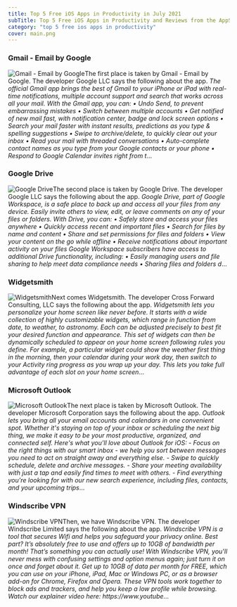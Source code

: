 ```yaml
---
title: Top 5 Free iOS Apps in Productivity in July 2021
subTitle: Top 5 Free iOS Apps in Productivity and Reviews from the AppStore in July 2021.
category: "top 5 free ios apps in productivity"
cover: main.png
---
```


### Gmail - Email by Google

![Gmail - Email by Google](https://is4-ssl.mzstatic.com/image/thumb/Purple115/v4/f0/7e/cd/f07ecd85-a2cc-a70a-0377-9cbd89a93c8b/contsched.knlyzrid.png/100x100bb.png)The first place is taken by Gmail - Email by Google. The developer Google LLC says the following about the app. _The official Gmail app brings the best of Gmail to your iPhone or iPad with real-time notifications, multiple account support and search that works across all your mail.  With the Gmail app, you can: • Undo Send, to prevent embarrassing mistakes • Switch between multiple accounts • Get notified of new mail fast, with notification center, badge and lock screen options • Search your mail faster with instant results, predictions as you type & spelling suggestions • Swipe to archive/delete, to quickly clear out your inbox • Read your mail with threaded conversations • Auto-complete contact names as you type from your Google contacts or your phone • Respond to Google Calendar invites right from t_...

### Google Drive

![Google Drive](https://is3-ssl.mzstatic.com/image/thumb/Purple125/v4/bf/03/bc/bf03bc30-42df-6dc1-c504-c0ada161b667/AppIcon-0-1x_U007emarketing-0-6-0-0-85-220.png/100x100bb.png)The second place is taken by Google Drive. The developer Google LLC says the following about the app. _Google Drive, part of Google Workspace, is a safe place to back up and access all your files from any device. Easily invite others to view, edit, or leave comments on any of your files or folders.  With Drive, you can:  • Safely store and access your files anywhere • Quickly access recent and important files • Search for files by name and content • Share and set permissions for files and folders • View your content on the go while offline • Receive notifications about important activity on your files  Google Workspace subscribers have access to additional Drive functionality, including:  • Easily managing users and file sharing to help meet data compliance needs • Sharing files and folders d_...

### Widgetsmith

![Widgetsmith](https://is3-ssl.mzstatic.com/image/thumb/Purple125/v4/bd/2b/65/bd2b657d-e064-cb4a-4719-f26b5d2b0ae3/AppIcon-0-1x_U007emarketing-0-4-0-sRGB-85-220.png/100x100bb.png)Next comes Widgetsmith. The developer Cross Forward Consulting, LLC says the following about the app. _Widgetsmith lets you personalize your home screen like never before.    It starts with a wide collection of highly customizable widgets, which range in function from date, to weather, to astronomy.  Each can be adjusted precisely to best fit your desired function and appearance.    This set of widgets can then be dynamically scheduled to appear on your home screen following rules you define.  For example, a particular widget could show the weather first thing in the morning, then your calendar during your work day, then switch to your Activity ring progress as you wrap up your day.  This lets you take full advantage of each slot on your home screen_...

### Microsoft Outlook

![Microsoft Outlook](https://is5-ssl.mzstatic.com/image/thumb/Purple125/v4/f5/28/29/f5282969-5669-859a-7da5-b36f56cfbec2/AppIcon-outlook.prod-0-1x_U007emarketing-0-7-0-85-220.png/100x100bb.png)The next place is taken by Microsoft Outlook. The developer Microsoft Corporation says the following about the app. _Outlook lets you bring all your email accounts and calendars in one convenient spot. Whether it's staying on top of your inbox or scheduling the next big thing, we make it easy to be your most productive, organized, and connected self.  Here's what you'll love about Outlook for iOS:  - Focus on the right things with our smart inbox - we help you sort between messages you need to act on straight away and everything else.  - Swipe to quickly schedule, delete and archive messages.  - Share your meeting availability with just a tap and easily find times to meet with others.  - Find everything you're looking for with our new search experience, including files, contacts, and your upcoming trips_...

### Windscribe VPN

![Windscribe VPN](https://is3-ssl.mzstatic.com/image/thumb/Purple115/v4/8c/34/2b/8c342bfb-17af-94b9-3e6c-26646eaafc9a/AppIcon-0-0-1x_U007emarketing-0-0-0-7-0-0-sRGB-0-0-0-GLES2_U002c0-512MB-85-220-0-0.png/100x100bb.png)Then, we have Windscribe VPN. The developer Windscribe Limited says the following about the app. _Windscribe VPN is a tool that secures Wifi and helps you safeguard your privacy online. Best part? It’s absolutely free to use and offers up to 10GB of bandwidth per month! That’s something you can actually use!   With Windscribe VPN, you'll never mess with confusing settings and option menus again; just turn it on once and forget about it.   Get up to 10GB of data per month for FREE, which you can use on your iPhone, iPad, Mac or Windows PC, or as a browser add-on for Chrome, Firefox and Opera. These VPN tools work together to block ads and trackers, and help you keep a low profile while browsing.   Watch our explainer video here: https://www.youtube_...

